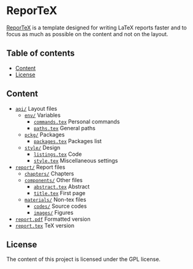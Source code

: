 # ReporTeX
[ReporTeX] is a template designed for writing LaTeX reports faster and to focus as much as possible on the content and not on the layout.

## Table of contents
* [Content]
* [License]

## Content
* [`api/`] Layout files
    * [`env/`] Variables
        * [`commands.tex`] Personal commands
        * [`paths.tex`] General paths
    * [`pckg/`] Packages
        * [`packages.tex`] Packages list
    * [`style/`] Design
        * [`listings.tex`] Code
        * [`style.tex`] Miscellaneous settings
* [`report/`] Report files
    * [`chapters/`] Chapters
    * [`components/`] Other files
        * [`abstract.tex`] Abstract
        * [`title.tex`] First page
    * [`materials/`] Non-tex files
        * [`codes/`] Source codes
        * [`images/`] Figures
* [`report.pdf`] Formatted version
* [`report.tex`] TeX version

## License
The content of this project is licensed under the GPL license.


[Content]: /README.md#content "Content"
[License]: /README.md#license "License"

[`api/`]: /api/ "api/"
[`env/`]: /api/env/ "env/"
[`commands.tex`]: /api/env/commands.tex "commands.tex"
[`paths.tex`]: /api/env/paths.tex "paths.tex"
[`pckg/`]: /api/pckg/ "pckg/"
[`packages.tex`]: /api/pckg/packages.tex "packages.tex"
[`style/`]: /api/style/ "style/"
[`listings.tex`]: /api/style/listings.tex "listings.tex"
[`style.tex`]: /api/style/style.tex "style.tex"
[`report/`]: /report/ "report/"
[`chapters/`]: /report/chapters/ "chapters/"
[`components/`]: /report/components/ "components/"
[`abstract.tex`]: /report/components/abstract.tex "abstract.tex"
[`title.tex`]: /report/components/title.tex "title.tex"
[`materials/`]: /report/materials/ "materials/"
[`codes/`]: /report/materials/codes/ "codes/"
[`images/`]: /report/materials/images/ "images/"
[`report.pdf`]: https://github.com/sljrobin/ReporTeX/raw/master/report.pdf "report.pdf"
[`report.tex`]: /report.tex "report.tex"


[ReporTeX]: https://github.com/sljrobin/ReporTeX "ReporTeX"
